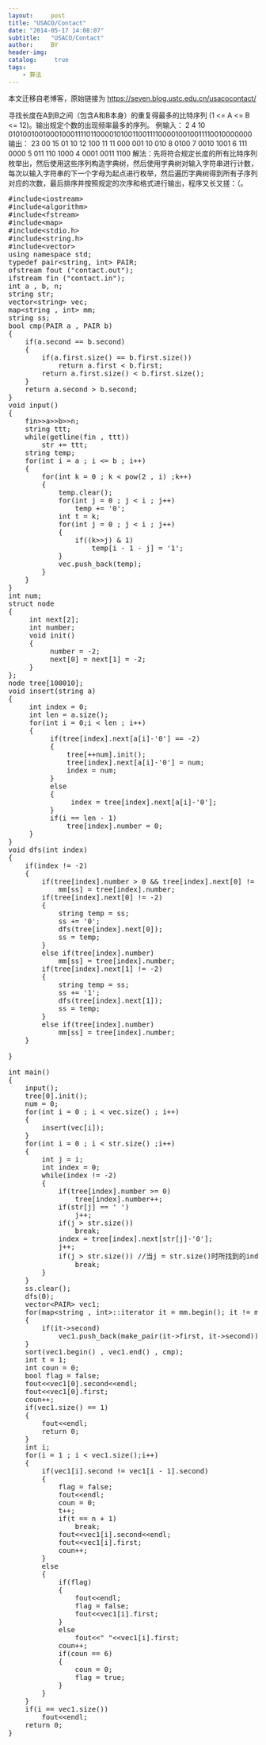 ```yaml
---
layout:     post
title: "USACO/Contact"
date: "2014-05-17 14:08:07"
subtitle:   "USACO/Contact"
author:     BY
header-img:
catalog: 	 true
tags:
    - 算法
---
```


本文迁移自老博客，原始链接为 <https://seven.blog.ustc.edu.cn/usacocontact/>

寻找长度在A到B之间（包含A和B本身）的重复得最多的比特序列 (1 <= A <= B <= 12)。输出规定个数的出现频率最多的序列。
例输入：
2 4 10
01010010010001000111101100001010011001111000010010011110010000000
输出：
23
00
15
01 10
12
100
11
11 000 001
10
010
8
0100
7
0010 1001
6
111 0000
5
011 110 1000
4
0001 0011 1100
解法：先将符合规定长度的所有比特序列枚举出，然后使用这些序列构造字典树，然后使用字典树对输入字符串进行计数，每次以输入字符串的下一个字母为起点进行枚举，然后遍历字典树得到所有子序列对应的次数，最后排序并按照规定的次序和格式进行输出，程序又长又搓：（。
<pre class = "brush :[cpp]">
#include&lt;iostream&gt;
#include&lt;algorithm&gt;
#include&lt;fstream&gt;
#include&lt;map&gt;
#include&lt;stdio.h&gt;
#include&lt;string.h&gt;
#include&lt;vector&gt;
using namespace std;
typedef pair&lt;string, int&gt; PAIR;
ofstream fout ("contact.out");
ifstream fin ("contact.in");
int a , b, n;
string str;
vector&lt;string&gt; vec;
map&lt;string , int&gt; mm;
string ss;
bool cmp(PAIR a , PAIR b)
{
    if(a.second == b.second)
    {
        if(a.first.size() == b.first.size())
            return a.first < b.first;
        return a.first.size() < b.first.size();
    }
    return a.second > b.second;
}
void input()
{
	fin&gt;&gt;a&gt;&gt;b&gt;&gt;n;
	string ttt;
	while(getline(fin , ttt))
        str += ttt;
	string temp;
	for(int i = a ; i <= b ; i++)
	{
		for(int k = 0 ; k < pow(2 , i) ;k++)
		{
			temp.clear();
			for(int j = 0 ; j < i ; j++)
				temp += '0';
			int t = k;
			for(int j = 0 ; j < i ; j++)
			{
				if((k&gt;&gt;j) & 1)
					temp[i - 1 - j] = '1';
			}
			vec.push_back(temp);
		}
	}
}
int num;
struct node
{
     int next[2];
     int number;
     void init()
     {
          number = -2;
          next[0] = next[1] = -2;
     }
};
node tree[100010];
void insert(string a)
{
     int index = 0;
     int len = a.size();
     for(int i = 0;i < len ; i++)
     {
          if(tree[index].next[a[i]-'0'] == -2)
          {
			  tree[++num].init();
			  tree[index].next[a[i]-'0'] = num;
			  index = num;
          }
          else
          {
               index = tree[index].next[a[i]-'0'];
          }
		  if(i == len - 1)
			  tree[index].number = 0;
     }
}
void dfs(int index)
{
    if(index != -2)
    {
        if(tree[index].number > 0 && tree[index].next[0] != -2 && tree[index].next[1] != -2)
            mm[ss] = tree[index].number;
        if(tree[index].next[0] != -2)
        {
            string temp = ss;
            ss += '0';
            dfs(tree[index].next[0]);
            ss = temp;
        }
        else if(tree[index].number)
            mm[ss] = tree[index].number;
        if(tree[index].next[1] != -2)
        {
            string temp = ss;
            ss += '1';
            dfs(tree[index].next[1]);
            ss = temp;
        }
        else if(tree[index].number)
            mm[ss] = tree[index].number;
    }

}

int main()
{
	input();
	tree[0].init();
	num = 0;
	for(int i = 0 ; i < vec.size() ; i++)
	{
		insert(vec[i]);
	}
	for(int i = 0 ; i < str.size() ;i++)
	{
		int j = i;
		int index = 0;
	    while(index != -2)
		{
	    	if(tree[index].number >= 0)
				tree[index].number++;
            if(str[j] == ' ')
                j++;
            if(j > str.size())
                break;
			index = tree[index].next[str[j]-'0'];
			j++;
			if(j > str.size()) //当j = str.size()时所找到的index无效，退出
                break;
		}
	}
	ss.clear();
	dfs(0);
	vector&lt;PAIR&gt; vec1;
    for(map&lt;string , int&gt;::iterator it = mm.begin(); it != mm.end(); it++)
    {
        if(it->second)
            vec1.push_back(make_pair(it->first, it->second));
    }
    sort(vec1.begin() , vec1.end() , cmp);
    int t = 1;
    int coun = 0;
    bool flag = false;
    fout&lt;&lt;vec1[0].second&lt;&lt;endl;
    fout&lt;&lt;vec1[0].first;
    coun++;
    if(vec1.size() == 1)
    {
        fout&lt;&lt;endl;
        return 0;
    }
    int i;
    for(i = 1 ; i < vec1.size();i++)
    {
        if(vec1[i].second != vec1[i - 1].second)
        {
            flag = false;
            fout&lt;&lt;endl;
            coun = 0;
            t++;
            if(t == n + 1)
                break;
            fout&lt;&lt;vec1[i].second&lt;&lt;endl;
            fout&lt;&lt;vec1[i].first;
            coun++;
        }
        else
        {
            if(flag)
            {
                fout&lt;&lt;endl;
                flag = false;
                fout&lt;&lt;vec1[i].first;
            }
            else
                fout&lt;&lt;" "&lt;&lt;vec1[i].first;
            coun++;
            if(coun == 6)
            {
                coun = 0;
                flag = true;
            }
        }
    }
    if(i == vec1.size())
        fout&lt;&lt;endl;
	return 0;
}
</pre>
